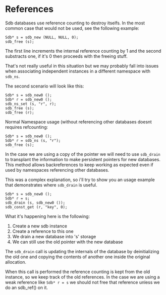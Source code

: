 References
==========

Sdb databases use reference counting to destroy itselfs. In the most common case that would not be used, see the following example:

	Sdb* s = sdb_new (NULL, NULL, 0);
	sdb_free (s);

The first line increments the internal reference counting by 1 and the second substracts one, if it's 0 then proceeds with the freeing stuff.

That's not really useful in this situation but we may probably fall into issues when associating independent instances in a different namespace with `sdb_ns`.

The second scenario will look like this:

	Sdb* s = sdb_new0 ();
	Sdb* r = sdb_new0 ();
	sdb_ns_set (s, "r", r);
	sdb_free (s);
	sdb_free (r);

Normal Namespace usage (without referencing other databases doesnt requires refcounting:

	Sdb* s = sdb_new0 ();
	Sdb* r = sdb_ns (s, "r");
	sdb_free (s);

In the case we are using a copy of the pointer we will need to use `sdb_drain` to transplant the information to make persistent pointers for new databases. This method allows backreferences to keep working as expected even if used by namespaces referencing other databases.

This was a complex explanation, so i'll try to show you an usage example that demonstrates where `sdb_drain` is useful.

	Sdb* s = sdb_new0 ();
	Sdb* r = s;
	sdb_drain (s, sdb_new0 ());
	sdb_const_get (r, "key", 0);

What it's happening here is the following:

1. Create a new sdb instance
2. Create a reference to this one
3. We drain a new database into 's' storage
4. We can still use the old pointer with the new database

The `sdb_drain` call is updating the internals of the database by deinitializing the old one and copying the contents of another one inside the original allocation.

When this call is performed the reference counting is kept from the old instance, so we keep track of the old references. In the case we are using a weak reference like `Sdb* r = s` we should not free that reference unless we do an sdb_ref() on it.
